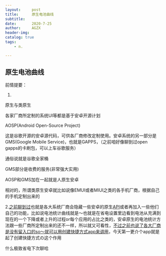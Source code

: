 ```yaml
---
layout:     post
title:      原生电池曲线
subtitle:   
date:       2020-7-25
author:     AGZX
header-img: 
catalog: true
tags:
    - n.

---
```


## 原生电池曲线

前情提要：

1.

原生与类原生

各家厂商所定制的系统UI等都是基于安卓开源计划

AOSP(Android Open-Source Project)

这是谷歌开源的安卓源代码，可供各厂商修改定制使用。安卓系统的另一部分是GMS(Google Mobile Service)，也就是GAPPS，（之前咱好像聊到过open gapps的卡刷包，可以上车谷歌服务）

通俗说就是谷歌全家桶

GMS部分是收费的服务(非常强大实用)

AOSP和GMS加在一起就是人原生安卓

相对的，所谓类原生安卓就比如说像EMUI或者MIUI之类的各手机厂商，根据自己的手机定制出来的

2.[之前聊到过](https://mp.weixin.qq.com/s?__biz=MzI4Nzc2MzA3OQ==&mid=2247484270&idx=1&sn=d0e838ea2605b75b1200417accf06a2f&scene=21#wechat_redirect)也就是各大系统厂商会隐藏一些安卓的原生[API](https://mp.weixin.qq.com/s?__biz=MzI4Nzc2MzA3OQ==&mid=2247483881&idx=2&sn=d76db1ea24440efa813c210e274fb949&scene=21#wechat_redirect)或者再加入一些他们自己的功能，比如说电池统计曲线就是～也就是在省电设置里边看到电池从充满到现在的一个下降或者上升的过程or每个应用的占比之类的，安卓原生的电池统计方法跟一些厂商所定制出来的还不一样，所以就又可看性，[不过之前也说了各大厂商是没有留入口的so～就可以用创建快捷方式app来调用](https://mp.weixin.qq.com/s?__biz=MzI4Nzc2MzA3OQ==&mid=2247484556&idx=1&sn=9fdb323e5cb80a089e4935cbf42286ad&scene=21#wechat_redirect)，今天第一更介个app就是起了创建快捷方式の这个作用



什么极致省电下次聊哈

